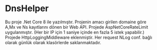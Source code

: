 # DnsHelper

Bu proje .Net Core 8 ile yazılmıştır.
Projenin amacı girilen domaine göre A,Mx ve Ns kayıtlarını dönen bir Web API.
Projede AspNetCoreRateLimit uygulanmıştır. (Her bir IP için 1 saniye içinde en fazla 5 istek yapabilir.)
Projede HttpLoggingMiddleware eklenmiştir. Her request NLog conf. bağlı olarak günlük olarak klasörlerde saklanmaktadır.

